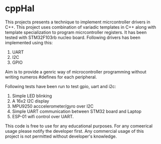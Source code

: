 # cppHal
This projects presents a technique to implement micrcontroller drivers in C++. This project uses combination of variadic templates in C++ along with template specialization to program micrcontroller registers. 
It has been tested with STM32F103rb nucleo board. Following drivers has been implemented using this:
1. UART
2. I2C
3. GPIO

Aim is to provide a genric way of microcontroller programming without writing numeros #defines for each peripheral.

Following tests have been run to test gpio, uart and i2c:

1. Simple LED blinking
2. A 16x2 I2C display 
3. MPU9250 acccelerometer/gyro over I2C
4. Simple UART communication between STM32 board and Laptop
5. ESP-01 wifi control over UART.

This code is free to use for any educational purposes. For any comeerical usage please notify the developer first. Any commercial usage of this project is not permitted without developer's knowledge.
